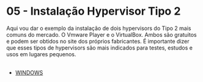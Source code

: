 # 05 - Instalação Hypervisor Tipo 2

Aqui vou dar o exemplo da instalação de dois hypervisors do Tipo 2 mais comuns do mercado. O Vmware Player e o VirtualBox. Ambos são gratuitos e podem ser obtidos no site dos próprios fabricantes. É importante dizer que esses tipos de hypervisors são mais indicados para testes, estudos e usos em lugares pequenos.<br></br>

- [WINDOWS](/01-%20Vmware%20Player%20em%20Windows/readme.md) 

